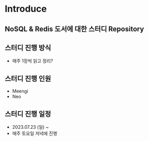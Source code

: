 # Introduce
## NoSQL & Redis 도서에 대한 스터디 Repository
## 스터디 진행 방식
- 매주 1장씩 읽고 정리?

## 스터디 진행 인원
- Meengi
- Neo

## 스터디 진행 일정
- 2023.07.23 (일) ~ 
- 매주 토요일 저녁에 진행

